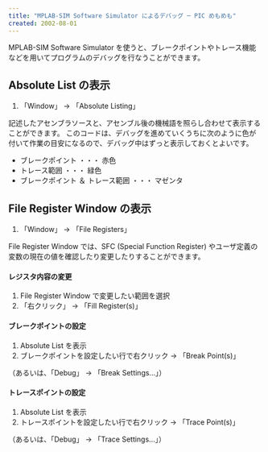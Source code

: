 ```yaml
---
title: "MPLAB-SIM Software Simulator によるデバッグ ─ PIC めもめも"
created: 2002-08-01
---
```


MPLAB-SIM Software Simulator を使うと、ブレークポイントやトレース機能などを用いてプログラムのデバッグを行なうことができます。


Absolute List の表示
----

1. 「Window」 → 「Absolute Listing」

記述したアセンブラソースと、アセンブル後の機械語を照らし合わせて表示することができます。
このコードは、デバッグを進めていくうちに次のように色が付いて作業の目安になるので、デバッグ中はずっと表示しておくとよいです。

- ブレークポイント ・・・ 赤色
- トレース範囲 ・・・ 緑色
- ブレークポイント ＆ トレース範囲 ・・・ マゼンタ


File Register Window の表示
----

1. 「Window」 → 「File Registers」

File Register Window では、SFC (Special Function Register) やユーザ定義の変数の現在の値を確認したり変更したりすることができます。

#### レジスタ内容の変更

1. File Register Window で変更したい範囲を選択
2. 「右クリック」 → 「Fill Register(s)」

#### ブレークポイントの設定

1. Absolute List を表示
2. ブレークポイントを設定したい行で右クリック → 「Break Point(s)」

（あるいは、「Debug」 → 「Break Settings...」）

#### トレースポイントの設定

1. Absolute List を表示
2. トレースポイントを設定したい行で右クリック → 「Trace Point(s)」

（あるいは、「Debug」 → 「Trace Settings...」）

